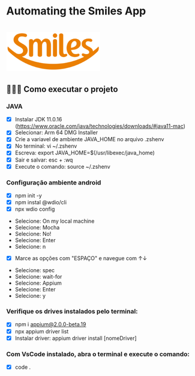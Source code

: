 # Automating the Smiles App

<h1 align="left">
    <img src="images/logo-smiles.png" width="250px">
</h1>

## 👨🏻‍💻 Como executar o projeto

### JAVA
- [x] Instalar JDK 11.0.16 (https://www.oracle.com/java/technologies/downloads/#java11-mac)
- [x] Selecionar: Arm 64 DMG Installer
- [x] Crie a variavel de ambiente JAVA_HOME no arquivo .zshenv
- [x] No terminal: vi ~/.zshenv
- [x] Escreva: export JAVA_HOME=$(/usr/libexec/java_home)
- [x] Sair e salvar: esc + :wq
- [x] Execute o comando: source ~/.zshenv

### Configuração ambiente android

- [x] npm init -y
- [x] npm instal @wdio/cli
- [x] npx wdio config
- Selecione: On my local machine
- Selecione: Mocha
- Selecione: No!
- Selecione: Enter
- Selecione: n
- [x] Marce as opções com "ESPAÇO" e navegue com ↑↓
- Selecione: spec
- Selecione: wait-for
- Selecione: Appium
- Selecione: Enter
- Selecione: y

### Verifique os drives instalados pelo terminal:
- [x] npm i appium@2.0.0-beta.19
- [x] npx appium driver list
- [x] Instalar driver: appium driver install [nomeDriver]

### Com VsCode instalado, abra o terminal e execute o comando:
- [x] code .
